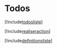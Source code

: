 # Todos

[!include[todosliste](todos.todosliste.autogen.md)]

[!include[realiseraction](todos.realiseraction.autogen.md)]

[!include[definitionsliste](todos.definitionsliste.autogen.md)]















































